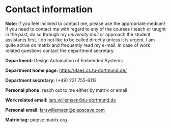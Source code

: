 # Contact information

**Note:** if you feel inclined to contact me, please use the appropriate medium! If you need to contact me with regard to any of the courses I teach or taught in the past, do so through my *university mail* or approach the student assistants first. I do not like to be called directly unless it is urgent. I am quite active on matrix and frequently read my e-mail. In case of work related questions contact the department secretary.

**Department:** Design Automation of Embedded Systems

**Department home page:** https://daes.cs.tu-dortmund.de/

**Department secretary:** (+49) 231 755-6112

**Personal phone:** reach out to me either by matrix or email

**Work related email:** lars.willemsen@tu-dortmund.de

**Personal email:** larswillemsen@piepscave.com

**Matrix tag:** piepsc:matrix.org